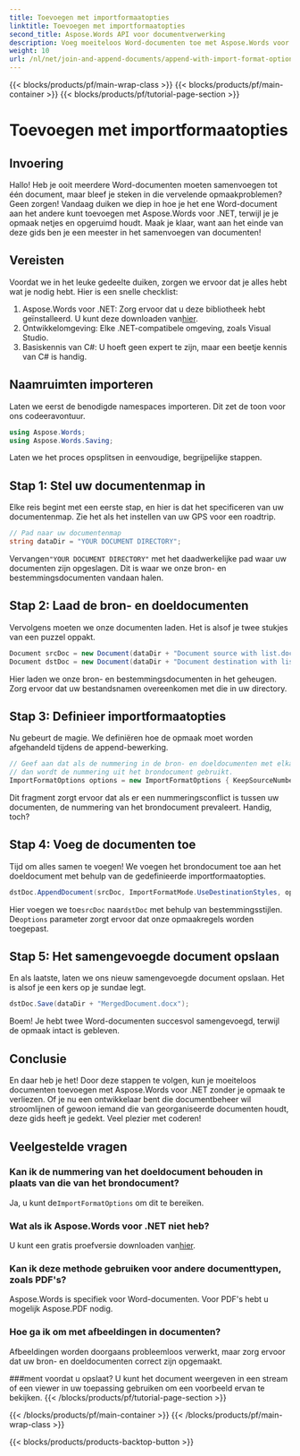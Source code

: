 ```yaml
---
title: Toevoegen met importformaatopties
linktitle: Toevoegen met importformaatopties
second_title: Aspose.Words API voor documentverwerking
description: Voeg moeiteloos Word-documenten toe met Aspose.Words voor .NET, waarbij de opmaak behouden blijft dankzij gedetailleerde, stapsgewijze instructies.
weight: 10
url: /nl/net/join-and-append-documents/append-with-import-format-options/
---
```


{{< blocks/products/pf/main-wrap-class >}}
{{< blocks/products/pf/main-container >}}
{{< blocks/products/pf/tutorial-page-section >}}

# Toevoegen met importformaatopties

## Invoering

Hallo! Heb je ooit meerdere Word-documenten moeten samenvoegen tot één document, maar bleef je steken in die vervelende opmaakproblemen? Geen zorgen! Vandaag duiken we diep in hoe je het ene Word-document aan het andere kunt toevoegen met Aspose.Words voor .NET, terwijl je je opmaak netjes en opgeruimd houdt. Maak je klaar, want aan het einde van deze gids ben je een meester in het samenvoegen van documenten!

## Vereisten

Voordat we in het leuke gedeelte duiken, zorgen we ervoor dat je alles hebt wat je nodig hebt. Hier is een snelle checklist:

1.  Aspose.Words voor .NET: Zorg ervoor dat u deze bibliotheek hebt geïnstalleerd. U kunt deze downloaden van[hier](https://releases.aspose.com/words/net/).
2. Ontwikkelomgeving: Elke .NET-compatibele omgeving, zoals Visual Studio.
3. Basiskennis van C#: U hoeft geen expert te zijn, maar een beetje kennis van C# is handig.

## Naamruimten importeren

Laten we eerst de benodigde namespaces importeren. Dit zet de toon voor ons codeeravontuur.

```csharp
using Aspose.Words;
using Aspose.Words.Saving;
```

Laten we het proces opsplitsen in eenvoudige, begrijpelijke stappen.

## Stap 1: Stel uw documentenmap in

Elke reis begint met een eerste stap, en hier is dat het specificeren van uw documentenmap. Zie het als het instellen van uw GPS voor een roadtrip.

```csharp
// Pad naar uw documentenmap
string dataDir = "YOUR DOCUMENT DIRECTORY";
```

 Vervangen`"YOUR DOCUMENT DIRECTORY"` met het daadwerkelijke pad waar uw documenten zijn opgeslagen. Dit is waar we onze bron- en bestemmingsdocumenten vandaan halen.

## Stap 2: Laad de bron- en doeldocumenten

Vervolgens moeten we onze documenten laden. Het is alsof je twee stukjes van een puzzel oppakt.

```csharp
Document srcDoc = new Document(dataDir + "Document source with list.docx");
Document dstDoc = new Document(dataDir + "Document destination with list.docx");
```

Hier laden we onze bron- en bestemmingsdocumenten in het geheugen. Zorg ervoor dat uw bestandsnamen overeenkomen met die in uw directory.

## Stap 3: Definieer importformaatopties

Nu gebeurt de magie. We definiëren hoe de opmaak moet worden afgehandeld tijdens de append-bewerking.

```csharp
// Geef aan dat als de nummering in de bron- en doeldocumenten met elkaar botst,
// dan wordt de nummering uit het brondocument gebruikt.
ImportFormatOptions options = new ImportFormatOptions { KeepSourceNumbering = true };
```

Dit fragment zorgt ervoor dat als er een nummeringsconflict is tussen uw documenten, de nummering van het brondocument prevaleert. Handig, toch?

## Stap 4: Voeg de documenten toe

Tijd om alles samen te voegen! We voegen het brondocument toe aan het doeldocument met behulp van de gedefinieerde importformaatopties.

```csharp
dstDoc.AppendDocument(srcDoc, ImportFormatMode.UseDestinationStyles, options);
```

 Hier voegen we toe`srcDoc` naar`dstDoc` met behulp van bestemmingsstijlen. De`options` parameter zorgt ervoor dat onze opmaakregels worden toegepast.

## Stap 5: Het samengevoegde document opslaan

En als laatste, laten we ons nieuw samengevoegde document opslaan. Het is alsof je een kers op je sundae legt.

```csharp
dstDoc.Save(dataDir + "MergedDocument.docx");
```

Boem! Je hebt twee Word-documenten succesvol samengevoegd, terwijl de opmaak intact is gebleven. 

## Conclusie

En daar heb je het! Door deze stappen te volgen, kun je moeiteloos documenten toevoegen met Aspose.Words voor .NET zonder je opmaak te verliezen. Of je nu een ontwikkelaar bent die documentbeheer wil stroomlijnen of gewoon iemand die van georganiseerde documenten houdt, deze gids heeft je gedekt. Veel plezier met coderen!

## Veelgestelde vragen

### Kan ik de nummering van het doeldocument behouden in plaats van die van het brondocument?
 Ja, u kunt de`ImportFormatOptions` om dit te bereiken.

### Wat als ik Aspose.Words voor .NET niet heb?
 U kunt een gratis proefversie downloaden van[hier](https://releases.aspose.com/).

### Kan ik deze methode gebruiken voor andere documenttypen, zoals PDF's?
Aspose.Words is specifiek voor Word-documenten. Voor PDF's hebt u mogelijk Aspose.PDF nodig.

### Hoe ga ik om met afbeeldingen in documenten?
Afbeeldingen worden doorgaans probleemloos verwerkt, maar zorg ervoor dat uw bron- en doeldocumenten correct zijn opgemaakt.

###ment voordat u opslaat?
U kunt het document weergeven in een stream of een viewer in uw toepassing gebruiken om een voorbeeld ervan te bekijken.
{{< /blocks/products/pf/tutorial-page-section >}}

{{< /blocks/products/pf/main-container >}}
{{< /blocks/products/pf/main-wrap-class >}}

{{< blocks/products/products-backtop-button >}}
